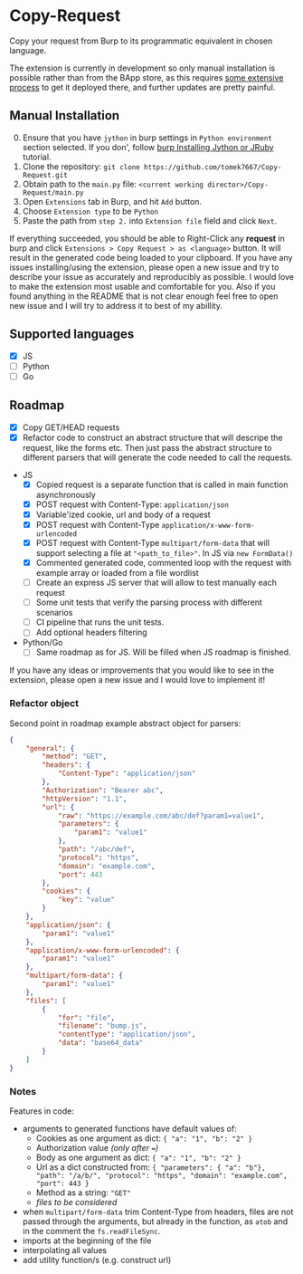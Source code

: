 # Copy-Request

Copy your request from Burp to its programmatic equivalent in chosen language.

The extension is currently in development so only manual installation is possible rather than from the BApp store, as this requires [some extensive process](https://portswigger.net/burp/documentation/desktop/extensions/creating/bapp-store-submitting-extensions) to get it deployed there, and further updates are pretty painful.

## Manual Installation

0. Ensure that you have `jython` in burp settings in `Python environment` section selected. If you don', follow [burp Installing Jython or JRuby](https://portswigger.net/burp/documentation/desktop/extensions/installing-extensions) tutorial. 
1. Clone the repository: `git clone https://github.com/tomek7667/Copy-Request.git`
2. Obtain path to the `main.py` file: `<current working director>/Copy-Request/main.py`
3. Open `Extensions` tab in Burp, and hit `Add` button. 
4. Choose `Extension type` to be `Python`
5. Paste the path from `step 2.` into `Extension file` field and click `Next`.

If everything succeeded, you should be able to Right-Click any **request** in burp and click `Extensions > Copy Request > as <language>` button. It will result in the generated code being loaded to your clipboard.
If you have any issues installing/using the extension, please open a new issue and try to describe your issue as accurately and reproducibly as possible. I would love to make the extension most usable and comfortable for you. Also if you found anything in the README that is not clear enough feel free to open new issue and I will try to address it to best of my abillity.

## Supported languages

- [x] JS 
- [ ] Python
- [ ] Go

## Roadmap 

- [x] Copy GET/HEAD requests
- [x] Refactor code to construct an abstract structure that will descripe the request, like the forms etc. Then just pass the abstract structure to different parsers that will generate the code needed to call the requests.
- JS 
    - [x] Copied request is a separate function that is called in main function asynchronously
    - [x] POST request with Content-Type: `application/json`
    - [x] Variable'ized cookie, url and body of a request
    - [x] POST request with Content-Type `application/x-www-form-urlencoded`
    - [x] POST request with Content-Type `multipart/form-data` that will support selecting a file at `"<path_to_file>"`. In JS via `new FormData()`
    - [x] Commented generated code, commented loop with the request with example array or loaded from a file wordlist
    - [ ] Create an express JS server that will allow to test manually each request
    - [ ] Some unit tests that verify the parsing process with different scenarios
    - [ ] CI pipeline that runs the unit tests.
    - [ ] Add optional headers filtering
- Python/Go
    - [ ] Same roadmap as for JS. Will be filled when JS roadmap is finished.

If you have any ideas or improvements that you would like to see in the extension, please open a new issue and I would love to implement it!

### Refactor object

Second point in roadmap example abstract object for parsers:

```json
{
    "general": {
        "method": "GET",
        "headers": {
            "Content-Type": "application/json"
        },
        "Authorization": "Bearer abc",
        "httpVersion": "1.1",
        "url": {
            "raw": "https://example.com/abc/def?param1=value1",
            "parameters": {
                "param1": "value1"
            },
            "path": "/abc/def",
            "protocol": "https",
            "domain": "example.com",
            "port": 443
        },
        "cookies": {
            "key": "value"
        }
    },
    "application/json": {
        "param1": "value1"
    },
    "application/x-www-form-urlencoded": {
        "param1": "value1"
    },
    "multipart/form-data": {
        "param1": "value1"
    },
    "files": [
        {
            "for": "file",
            "filename": "bump.js",
            "contentType": "application/json",
            "data": "base64_data"
        }
    ]
}
```

### Notes

Features in code:

- arguments to generated functions have default values of:
    - Cookies as one argument as dict: `{ "a": "1", "b": "2" }`
    - Authorization value *(only after `=`)*
    - Body as one argument as dict: `{ "a": "1", "b": "2" }`
    - Url as a dict constructed from: `{ "parameters": { "a": "b"}, "path": "/a/b/", "protocol": "https", "domain": "example.com", "port": 443 }`
    - Method as a string: `"GET"`
    - *files to be considered*
- when `multipart/form-data` trim Content-Type from headers, files are not passed through the arguments, but already in the function, as `atob` and in the comment the `fs.readFileSync`.
- imports at the beginning of the file
- interpolating all values
- add utility function/s (e.g. construct url)

